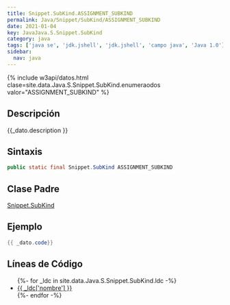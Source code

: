 ```yaml
---
title: Snippet.SubKind.ASSIGNMENT_SUBKIND
permalink: Java/Snippet/SubKind/ASSIGNMENT_SUBKIND
date: 2021-01-04
key: JavaJava.S.Snippet.SubKind
category: java
tags: ['java se', 'jdk.jshell', 'jdk.jshell', 'campo java', 'Java 1.0']
sidebar: 
  nav: java
---
```


{% include w3api/datos.html clase=site.data.Java.S.Snippet.SubKind.enumeraodos valor="ASSIGNMENT_SUBKIND" %}

## Descripción
{{_dato.description }}

## Sintaxis
~~~java
public static final Snippet.SubKind ASSIGNMENT_SUBKIND
~~~

## Clase Padre
[Snippet.SubKind](/Java/Snippet/SubKind/)

## Ejemplo
~~~java
{{ _dato.code}}
~~~

## Líneas de Código
<ul>
{%- for _ldc in site.data.Java.S.Snippet.SubKind.ldc -%}
   <li>
       <a href="{{_ldc['url'] }}">{{ _ldc['nombre'] }}</a>
   </li>
{%- endfor -%}
</ul>
